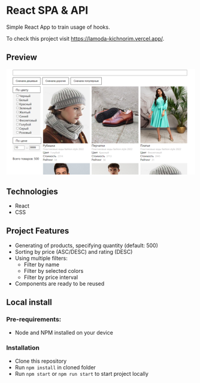 # React SPA & API

Simple React App to train usage of hooks.

To check this project visit https://lamoda-kichnorim.vercel.app/.

## Preview

![Desktop Preview, Main Page](./public/images/preview_img.png "Main Page")

## Technologies

- React
- CSS 

## Project Features

- Generating of products, specifying quantity (default: 500)
- Sorting by price (ASC/DESC) and rating (DESC)
- Using multiple filters:
  - Filter by name
  - Filter by selected colors
  - Filter by price interval
- Components are ready to be reused

## Local install

### Pre-requirements:

- Node and NPM installed on your device

### Installation

- Clone this repository
- Run `npm install` in cloned folder
- Run `npm start` or `npm run start` to start project locally
